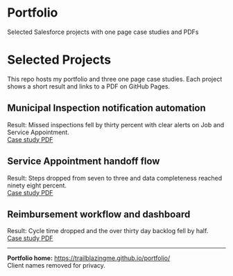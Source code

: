 # Portfolio
Selected Salesforce projects with one page case studies and PDFs

# Selected Projects

This repo hosts my portfolio and three one page case studies. Each project shows a short result and links to a PDF on GitHub Pages.

## Municipal Inspection notification automation
Result: Missed inspections fell by thirty percent with clear alerts on Job and Service Appointment.  
[Case study PDF](https://trailblazingme.github.io/portfolio/projects/inspection.pdf)

## Service Appointment handoff flow
Result: Steps dropped from seven to three and data completeness reached ninety eight percent.  
[Case study PDF](https://trailblazingme.github.io/portfolio/projects/handoff.pdf)

## Reimbursement workflow and dashboard
Result: Cycle time dropped and the over thirty day backlog fell by half.  
[Case study PDF](https://trailblazingme.github.io/portfolio/projects/reimbursement.pdf)

---

**Portfolio home:** https://trailblazingme.github.io/portfolio/  
Client names removed for privacy.
